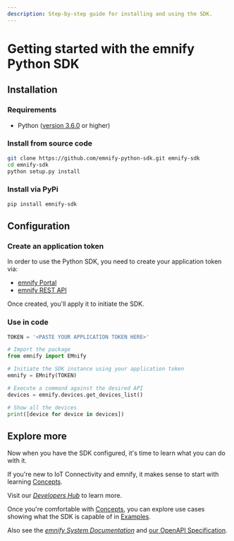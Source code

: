```yaml
---
description: Step-by-step guide for installing and using the SDK.
---
```


# Getting started with the emnify Python SDK

## Installation

### Requirements

- Python ([version 3.6.0](https://www.python.org/downloads/release/python-360/) or higher)

### Install from source code

```bash
git clone https://github.com/emnify-python-sdk.git emnify-sdk
cd emnify-sdk
python setup.py install
```

### Install via PyPi

```bash
pip install emnify-sdk
```

## Configuration

### Create an application token

In order to use the Python SDK, you need to create your application token via: 

- [emnify Portal](https://portal.emnify.com/)
- [emnify REST API](https://www.emnify.com/developer-blog/how-to-use-an-application-token-for-api-authentication) 

Once created, you'll apply it to initiate the SDK.

### Use in code

```python
TOKEN = '<PASTE YOUR APPLICATION TOKEN HERE>'

# Import the package
from emnify import EMnify

# Initiate the SDK instance using your application token
emnify = EMnify(TOKEN)

# Execute a command against the desired API
devices = emnify.devices.get_devices_list()

# Show all the devices
print([device for device in devices])
```

## Explore more 

Now when you have the SDK configured, it's time to learn what you can do with it.

If you're new to IoT Connectivity and emnify, it makes sense to start with learning [Concepts](concepts). 
<!-- TODO: Replace with new documentation link once launched -->
Visit our [*Developers Hub*](https://www.emnify.com/developers/documentation) to learn more. 

Once you're comfortable with [Concepts](concepts), you can explore use cases showing what the SDK is capable of in [Examples](examples). 

Also see the [*emnify System Documentation*](https://cdn.emnify.net/api/doc/index.html) and [our OpenAPI Specification](https://cdn.emnify.net/api/doc/swagger.html).
